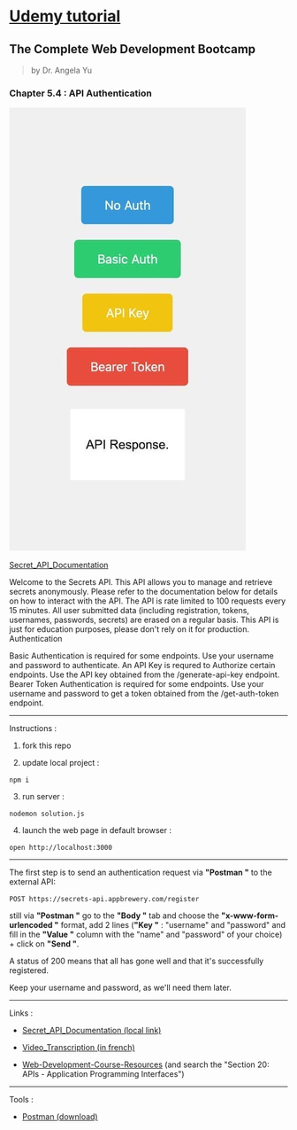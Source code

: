 
# <a href="https://www.udemy.com/course/the-complete-web-development-bootcamp" target="_blank">Udemy tutorial</a>

## The Complete Web Development Bootcamp

> by Dr. Angela Yu
### Chapter 5.4 : API Authentication

![Screenshot_Express_App](Screenshot_Express_App.jpg)

<a href="https://secrets-api.appbrewery.com/" target="_blank">Secret_API_Documentation</a>

Welcome to the Secrets API. This API allows you to manage and retrieve secrets anonymously. Please refer to the documentation below for details on how to interact with the API.
The API is rate limited to 100 requests every 15 minutes.
All user submitted data (including registration, tokens, usernames, passwords, secrets) are erased on a regular basis.
This API is just for education purposes, please don't rely on it for production.
Authentication

Basic Authentication is required for some endpoints. Use your username and password to authenticate.
An API Key is requred to Authorize certain endpoints. Use the API key obtained from the /generate-api-key endpoint.
Bearer Token Authentication is required for some endpoints. Use your username and password to get a token obtained from the /get-auth-token endpoint.

---
Instructions :

1. fork this repo

2. update local project :
```
npm i
```
3. run server :
```
nodemon solution.js
```
4. launch the web page in default browser :
```
open http://localhost:3000
```

---
The first step is to send an authentication request via **"Postman "** to the external API:
```
POST https://secrets-api.appbrewery.com/register
```
still via **"Postman "** go to the **"Body "** tab and choose the **"x-www-form-urlencoded "** format, add 2 lines (**"Key "** : "username" and "password" and fill in the **"Value "** column with the "name" and "password" of your choice) + click on **"Send "**.

A status of 200 means that all has gone well and that it's successfully registered.

Keep your username and password, as we'll need them later.

---
Links :

-   <a href="https://ipopop.github.io/U2Me_Complete_Web_Development_Bootcamp_5-4_API_Authentication/" target="_blank">Secret_API_Documentation (local link)</a>

- <a href="./video_transcript.md" target="_blank">Video_Transcription (in french)</a>

- <a href="https://www.appbrewery.co/p/web-development-course-resources" target="_blank">Web-Development-Course-Resources</a> (and search the "Section 20: APIs - Application Programming Interfaces")

---
Tools : 

- <a href="https://www.postman.com/downloads/" target="_blank">Postman (download)</a>